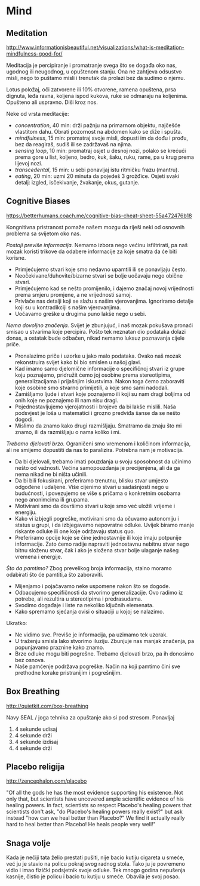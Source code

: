 # Mind

## Meditation

http://www.informationisbeautiful.net/visualizations/what-is-meditation-mindfulness-good-for/

Meditacija je percipiranje i promatranje svega što se događa oko nas, ugodnog ili neugodnog, u opuštenom stanju. Ona ne zahtjeva odsustvo misli, nego to puštamo misli i trenutak da prolazi bez da sudimo o njemu.

Lotus položaj, oči zatvorene ili 10% otvorene, ramena opuštena, prsa dignuta, leđa ravna, koljena ispod kukova, ruke se odmaraju na koljenima. Opušteno ali uspravno. Diši kroz nos.

Neke od vrsta meditacije:
* *concentration*, 40 min: drži pažnju na primarnom objektu, najčešće vlastitom dahu. Obrati pozornost na abdomen kako se diže i spušta.
* *mindfulness*, 15 min: promatraj svoje misli, dopusti im da dođu i prođu, bez da reagiraš, sudiš ili se zadržavaš na njima.
* *sensing loop*, 10 min: promatraj osjet u desnoj nozi, polako se krećući prema gore u list, koljeno, bedro, kuk, šaku, ruku, rame, pa u krug prema lijevoj nozi.
* *transcedental*, 15 min: u sebi ponavljaj istu ritmičku frazu (mantru).
* *eating*, 20 min: uzmi 20 minuta da pojedeš 3 grožđice. Osjeti svaki detalj: izgled, isčekivanje, žvakanje, okus, gutanje.

## Cognitive Biases

https://betterhumans.coach.me/cognitive-bias-cheat-sheet-55a472476b18

Kongnitivna pristranost pomaže našem mozgu da riješi neki od osnovnih problema sa svijetom oko nas.

*Postoji previše informacija.* Nemamo izbora nego većinu isfiltrirati, pa naš mozak koristi trikove da odabere informacije za koje smatra da će biti korisne.
* Primjećujemo stvari koje smo nedavno upamtili ili se ponavljaju često.
* Neočekivane/duhovite/bizarne stvari se bolje uočavaju nego obične stvari.
* Primjećujemo kad se nešto promijenilo, i dajemo značaj novoj vrijednosti prema smjeru promjene, a ne vrijednosti samoj.
* Privlače nas detalji koji se slažu s našim vjerovanjima. Ignoriramo detalje koji su u kontradikciji s našim vjerovanjima.
* Uočavamo greške u drugima puno lakše nego u sebi.

*Nema dovoljno značenja.* Svijet je zbunjujuć, i naš mozak pokušava pronaći smisao u stvarima koje percipira. Pošto tek neznatan dio podataka dolazi donas, a ostatak bude odbačen, nikad nemamo luksuz poznavanja cijele priče.
* Pronalazimo priče i uzorke u jako malo podataka. Ovako naš mozak rekonstruira svijet kako bi bio smislen u našoj glavi.
* Kad imamo samo djelomične informacije o specifičnoj stvari iz grupe koju poznajemo, pridružit ćemo joj osobine prema stereotipima, generalizacijama i prijašnjim iskustvima. Nakon toga ćemo zaboraviti koje osobine smo stvarno primijetili, a koje smo sami nadodali.
* Zamišljamo ljude i stvari koje poznajemo ili koji su nam dragi boljima od onih koje ne poznajemo ili nam nisu dragi.
* Pojednostavljujemo vjerojatnosti i brojeve da bi lakše mislili. Naša podsvjest je loša u matematici i grozno predviđa šanse da se nešto dogodi.
* Mislimo da znamo kako drugi razmišljaju. Smatramo da znaju što mi znamo, ili da razmišljaju o nama koliko i mi.

*Trebamo djelovati brzo.* Ograničeni smo vremenom i količinom informacija, ali ne smijemo dopustiti da nas to paralizira. Potrebna nam je motivacija.
* Da bi djelovali, trebamo imati pouzdanja u svoju sposobnost da učinimo nešto od važnosti. Većina samopouzdanja je precijenjena, ali da ga nema nikad ne bi ništa učinili.
* Da bi bili fokusirani, preferiramo trenutnu, blisku stvar umjesto odgođene i udaljene. Više cijenimo stvari u sadašnjosti nego u budućnosti, i povezujemo se više s pričama o konkretnim osobama nego anonimcima ili grupama.
* Motivirani smo da dovršimo stvari u koje smo već uložili vrijeme i energiju.
* Kako vi izbjegli pogreške, motivirani smo da očuvamo autonomiju i status u grupi, i da izbjegavamo nepovratne odluke. Uvijek biramo manje riskante odluke ili one koje održavaju status quo.
* Preferiramo opcije koje se čine jednostavnije ili koje imaju potpunije informacije. Zato ćemo radije napraviti jednostavnu nebitnu stvar nego bitnu složenu stvar, čak i ako je složena stvar bolje ulaganje našeg vremena i energije.

*Što da pamtimo?* Zbog prevelikog broja informacija, stalno moramo odabirati što će pamtiti,a što zaboraviti.
* Mijenjamo i pojačavamo neke uspomene nakon što se dogode.
* Odbacujemo specifičnosti da stvorimo generalizacije. Ovo radimo iz potrebe, ali rezultira u stereotipima i predrasudama.
* Svodimo događaje i liste na nekoliko ključnih elemenata.
* Kako spremamo sjećanja ovisi o situaciji u kojoj se nalazimo.

Ukratko:
* Ne vidimo sve. Previše je informacija, pa uzimamo tek uzorak.
* U traženju smisla lako stvorimo iluziju. Zbunjuje nas manjak značenja, pa popunjavamo praznine kako znamo.
* Brze odluke mogu biti pogrešne. Trebamo djelovati brzo, pa ih donosimo bez osnova.
* Naše pamćenje podržava pogreške. Način na koji pamtimo čini sve prethodne korake pristranijim i pogrešnijim.

## Box Breathing

http://quietkit.com/box-breathing

Navy SEAL / joga tehnika za opuštanje ako si pod stresom. Ponavljaj
1. 4 sekunde udisaj
2. 4 sekunde drži
3. 4 sekunde izdisaj
4. 4 sekunde drži

## Placebo religija

http://zencephalon.com/placebo

"Of all the gods he has the most evidence supporting his existence. Not only that, but scientists have uncovered ample scientific evidence of his healing powers. In fact, scientists so respect Placebo's healing powers that scientists don't ask, "do Placebo's healing powers really exist?" but ask instead "how can we heal better than Placebo?" We find it actually really hard to heal better than Placebo! He heals people very well!"

## Snaga volje

Kada je nečiji tata želio prestati pušiti, nije bacio kutiju cigareta u smeće, već ju je stavio na policu pokraj svog radnog stola. Tako ju je povremeno vidio i imao fizički podsjetnik svoje odluke. Tek mnogo godina nepušenja kasnije, čistio je policu i bacio tu kutiju u smeće. Obavila je svoj posao.
